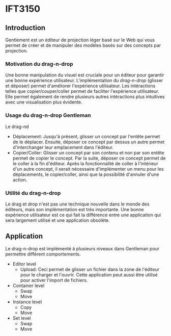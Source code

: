 # IFT3150

## Introduction

Gentlement est un éditeur de projection léger basé sur le Web qui vous permet de créer et de manipuler des modèles basés sur des concepts par projection.

### Motivation du drag-n-drop

Une bonne manipulation du visuel est cruciale pour un éditeur pour garantir une bonne expérience utilisateur. L'implémentation du *drag-n-drop* (glisser et déposer) permet d'améliorer l'expérience utilisateur.
Les intéractions telles que copier/couper/coller permet de faciliter l'expérience utilisateur.
Elle permet également de rendre plusieurs autres intéractions plus intuitives avec une visualisation plus évidente.

### Usage du drag-n-drop Gentleman

Le drag-nd

- Déplacement: Jusqu'à présent, glisser un concept par l'entête permet de le déplacer. Ensuite, déposer ce concept par dessus un autre permet d'interchanger leur emplacement dans l'éditeur.
- Copier/Coller: Glisser un concept par son contenu et non par son entête permet de copier le concept. Par la suite, déposer ce concept permet de le coller à la fin d'éditeur. Après la fonctionnalité de coller à l'intérieur d'un autre concept, il serait nécessaire d'implémenter un menu pour les déplacements, le copier/coller, ainsi que la possibilité d'annuler d'une action.

### Utilité du drag-n-drop

Le drag et drop n'est pas une technique nouvelle dans le monde des éditeurs, mais son implémentation est très importante.
Une bonne expérience utilisateur est ce qui fait la différence entre une application qui sera largement utilisé et une application obsolète.

## Application

Le drag-n-drop est implémenté à plusieurs niveaux dans Gentleman pour permettre différent comportements.

- Editor level
  - Upload: Ceci permet de glisser un fichier dans la zone de l'éditeur pour le charger et l'ouvrir. Cette application peut aussi être utilisé pour activer l'import de fichiers.
- Container level
  - Swap
  - Move
- Instance level
  - Copy
  - Move
- Set level
  - Swap
  - Move
